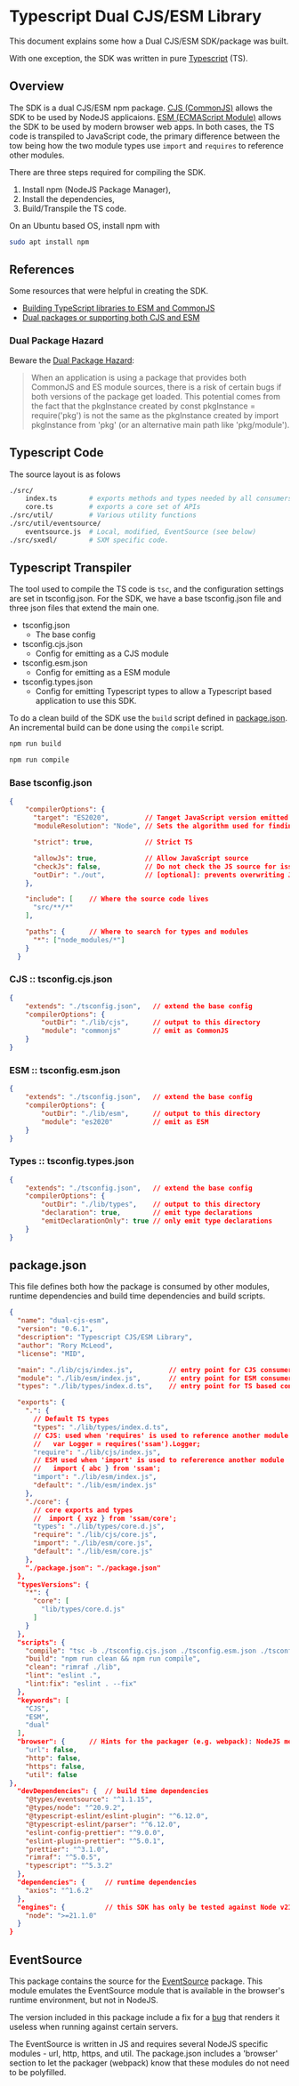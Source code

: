 # Typescript Dual CJS/ESM Library

This document explains some how a Dual CJS/ESM SDK/package was built.

With one exception, the SDK was written in pure [Typescript](https://www.typescriptlang.org/) (TS).

## Overview
The SDK is a dual CJS/ESM npm package. [CJS (CommonJS)](https://nodejs.org/api/modules.html) allows the SDK to be used by NodeJS applicaions. [ESM (ECMAScript Module)](https://nodejs.org/api/esm.html) allows the SDK to be used by modern browser web apps. In both cases, the TS code is transpiled to JavaScript code, the primary difference between the tow being how the two module types use `import` and `requires` to reference other modules.

There are three steps required for compiling the SDK.
1. Install npm (NodeJS Package Manager),
2. Install the dependencies,
3. Build/Transpile the TS code.

On an Ubuntu based OS, install npm with

```bash
sudo apt install npm
```

## References

Some resources that were helpful in creating the SDK.

* [Building TypeScript libraries to ESM and CommonJS](https://thesametech.com/how-to-build-typescript-project/)
* [Dual packages or supporting both CJS and ESM](https://fast-check.dev/blog/2023/09/04/dual-packages-or-supporting-both-cjs-and-esm/)

### Dual Package Hazard

Beware the [Dual Package Hazard](https://nodejs.org/api/packages.html#dual-package-hazard):

> When an application is using a package that provides both CommonJS and ES module sources, there is a risk of certain bugs if both versions of the package get loaded. This potential comes from the fact that the pkgInstance created by const pkgInstance = require('pkg') is not the same as the pkgInstance created by import pkgInstance from 'pkg' (or an alternative main path like 'pkg/module').

## Typescript Code

The source layout is as folows

```bash
./src/
    index.ts        # exports methods and types needed by all consumers
    core.ts         # exports a core set of APIs
./src/util/         # Various utility functions
./src/util/eventsource/
    eventsource.js  # Local, modified, EventSource (see below)
./src/sxedl/        # SXM specific code.
```

## Typescript Transpiler

The tool used to compile the TS code is `tsc`, and the configuration settings are set in tsconfig.json. For the SDK, we have a base tsconfig.json file and three json files that extend the main one.

- tsconfig.json
  - The base config
- tsconfig.cjs.json
  - Config for emitting as a CJS module
- tsconfig.esm.json
  - Config for emitting as a ESM module
- tsconfig.types.json
  - Config for emitting Typescript types to allow a Typescript based application to use this SDK.

To do a clean build of the SDK use the `build` script defined in [package.json](#package.json). An incremental build can be done using the `compile` script.

```bash
npm run build

npm run compile
```

### Base tsconfig.json

```json
{
    "compilerOptions": {
      "target": "ES2020",         // Tanget JavaScript version emitted by the compiler
      "moduleResolution": "Node", // Sets the algorithm used for finding/resolving modules

      "strict": true,             // Strict TS

      "allowJs": true,            // Allow JavaScript source
      "checkJs": false,           // Do not check the JS source for issues
      "outDir": "./out",          // [optional]: prevents overwriting JS files if not extended
    },

    "include": [    // Where the source code lives
      "src/**/*"
    ],

    "paths": {      // Where to search for types and modules
      "*": ["node_modules/*"]
    }
  }
```

### CJS :: tsconfig.cjs.json

```json
{
    "extends": "./tsconfig.json",   // extend the base config
    "compilerOptions": {
        "outDir": "./lib/cjs",      // output to this directory
        "module": "commonjs"        // emit as CommonJS
    }
}
```

### ESM :: tsconfig.esm.json

```json
{
    "extends": "./tsconfig.json",   // extend the base config
    "compilerOptions": {
        "outDir": "./lib/esm",      // output to this directory
        "module": "es2020"          // emit as ESM
    }
}
```

### Types :: tsconfig.types.json

```json
{
    "extends": "./tsconfig.json",   // extend the base config
    "compilerOptions": {
        "outDir": "./lib/types",    // output to this directory
        "declaration": true,        // emit type declarations
        "emitDeclarationOnly": true // only emit type declarations
    }
}
```

## package.json

This file defines both how the package is consumed by other modules, runtime dependencies and build time dependencies and build scripts.

```json
{
  "name": "dual-cjs-esm",
  "version": "0.6.1",
  "description": "Typescript CJS/ESM Library",
  "author": "Rory McLeod",
  "license": "MID",

  "main": "./lib/cjs/index.js",         // entry point for CJS consumers
  "module": "./lib/esm/index.js",       // entry point for ESM consumers
  "types": "./lib/types/index.d.ts",    // entry point for TS based consumers

  "exports": {
    ".": {
      // Default TS types
      "types": "./lib/types/index.d.ts",
      // CJS: used when 'requires' is used to reference another module
      //   var Logger = requires('ssam').Logger; 
      "require": "./lib/cjs/index.js",
      // ESM used when 'import' is used to refererence another module
      //   import { abc } from 'ssam';
      "import": "./lib/esm/index.js",
      "default": "./lib/esm/index.js"
    },
    "./core": {
      // core exports and types
      //  import { xyz } from 'ssam/core';
      "types": "./lib/types/core.d.js",
      "require": "./lib/cjs/core.js",
      "import": "./lib/esm/core.js",
      "default": "./lib/esm/core.js"
    },
    "./package.json": "./package.json"
  },
  "typesVersions": {
    "*": {
      "core": [
        "lib/types/core.d.js"
      ]
    }
  },
  "scripts": {
    "compile": "tsc -b ./tsconfig.cjs.json ./tsconfig.esm.json ./tsconfig.types.json",
    "build": "npm run clean && npm run compile",
    "clean": "rimraf ./lib",
    "lint": "eslint .",
    "lint:fix": "eslint . --fix"
  },
  "keywords": [
    "CJS",
    "ESM",
    "dual"
  ],
  "browser": {      // Hints for the packager (e.g. webpack): NodeJS modules that are not required in a browser runtime environment.
    "url": false,
    "http": false,
    "https": false,
    "util": false
},
  "devDependencies": {  // build time dependencies
    "@types/eventsource": "^1.1.15",
    "@types/node": "^20.9.2",
    "@typescript-eslint/eslint-plugin": "^6.12.0",
    "@typescript-eslint/parser": "^6.12.0",
    "eslint-config-prettier": "^9.0.0",
    "eslint-plugin-prettier": "^5.0.1",
    "prettier": "^3.1.0",
    "rimraf": "^5.0.5",
    "typescript": "^5.3.2"
  },
  "dependencies": {     // runtime dependencies
    "axios": "^1.6.2"
  },
  "engines": {          // this SDK has only be tested against Node v21
    "node": ">=21.1.0"
  }
}
```

## EventSource

This package contains the source for the [EventSource](https://www.npmjs.com/package/eventsource) package. This module emulates the EventSource module that is available in the browser's runtime environment, but not in NodeJS.

The version included in this package include a fix for a [bug](https://github.com/EventSource/eventsource/issues/326) that renders it useless when running against certain servers.

The EventSource is written in JS and requires several NodeJS specific modules - url, http, https, and util. The package.json includes a 'browser' section to let the packager (webpack) know that these modules do not need to be polyfilled.
